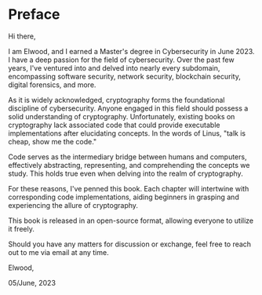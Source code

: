 # Preface

Hi there,

I am Elwood, and I earned a Master's degree in Cybersecurity in June 2023. I have a deep passion for the field of cybersecurity. Over the past few years, I've ventured into and delved into nearly every subdomain, encompassing software security, network security, blockchain security, digital forensics, and more.

As it is widely acknowledged, cryptography forms the foundational discipline of cybersecurity. Anyone engaged in this field should possess a solid understanding of cryptography. Unfortunately, existing books on cryptography lack associated code that could provide executable implementations after elucidating concepts. In the words of Linus, "talk is cheap, show me the code."

Code serves as the intermediary bridge between humans and computers, effectively abstracting, representing, and comprehending the concepts we study. This holds true even when delving into the realm of cryptography.

For these reasons, I've penned this book. Each chapter will intertwine with corresponding code implementations, aiding beginners in grasping and experiencing the allure of cryptography.

This book is released in an open-source format, allowing everyone to utilize it freely.

Should you have any matters for discussion or exchange, feel free to reach out to me via email at any time.



Elwood,

05/June, 2023
